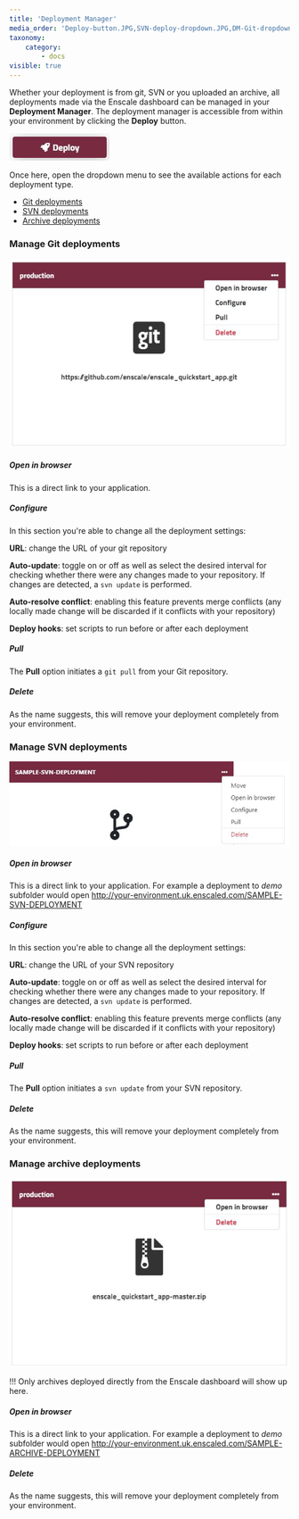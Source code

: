 ```yaml
---
title: 'Deployment Manager'
media_order: 'Deploy-button.JPG,SVN-deploy-dropdown.JPG,DM-Git-dropdown.JPG,DM-archive-dropdown.JPG'
taxonomy:
    category:
        - docs
visible: true
---
```


Whether your deployment is from git, SVN or you uploaded an archive, all deployments made via the Enscale dashboard can be managed in your **Deployment Manager**. The deployment manager is accessible from within your environment by clicking the **Deploy** button.

![](Deploy-button.JPG)

Once here, open the dropdown menu to see the available actions for each deployment type.
* [Git deployments](/getting-started/deployments/deployment-manager#manage-git-deployments)
* [SVN deployments](/getting-started/deployments/deployment-manager#manage-svn-deployments)
* [Archive deployments](/getting-started/deployments/deployment-manager#manage-archive-deployments)

### Manage Git deployments

![](DM-Git-dropdown.JPG)

##### Open in browser

This is a direct link to your application. 

##### Configure

In this section you're able to change all the deployment settings:

**URL**: change the URL of your git repository

**Auto-update**: toggle on or off as well as select the desired interval for checking whether there were any changes made to your repository. If changes are detected, a `svn update` is performed.

**Auto-resolve conflict**: enabling this feature prevents merge conflicts (any locally made change will be discarded if it conflicts with your repository)

**Deploy hooks**: set scripts to run before or after each deployment

##### Pull

The **Pull** option initiates a `git pull` from your Git repository.

##### Delete

As the name suggests, this will remove your deployment completely from your environment.


### Manage SVN deployments
![](SVN-deploy-dropdown.JPG)

##### Open in browser

This is a direct link to your application. For example a deployment to *demo* subfolder would open http://your-environment.uk.enscaled.com/SAMPLE-SVN-DEPLOYMENT

##### Configure

In this section you're able to change all the deployment settings:

**URL**: change the URL of your SVN repository

**Auto-update**: toggle on or off as well as select the desired interval for checking whether there were any changes made to your repository. If changes are detected, a `svn update` is performed.

**Auto-resolve conflict**: enabling this feature prevents merge conflicts (any locally made change will be discarded if it conflicts with your repository)

**Deploy hooks**: set scripts to run before or after each deployment


##### Pull

The **Pull** option initiates a `svn update` from your SVN repository.

##### Delete

As the name suggests, this will remove your deployment completely from your environment.


### Manage archive deployments
![](DM-archive-dropdown.JPG)

!!! Only archives deployed directly from the Enscale dashboard will show up here.

##### Open in browser

This is a direct link to your application. For example a deployment to *demo* subfolder would open http://your-environment.uk.enscaled.com/SAMPLE-ARCHIVE-DEPLOYMENT

##### Delete

As the name suggests, this will remove your deployment completely from your environment.

